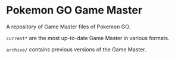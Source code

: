 # Pokemon GO Game Master
A repository of Game Master files of Pokemon GO.

`current*` are the most up-to-date Game Master in various formats.

`archive/` contains previous versions of the Game Master.

